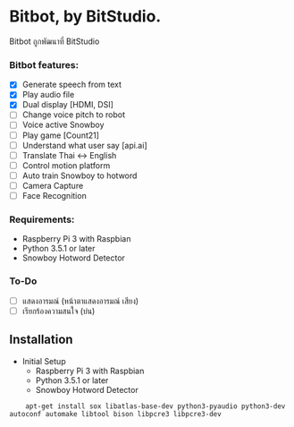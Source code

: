 # Bitbot, by BitStudio.

Bitbot ถูกพัฒนาที่ BitStudio

### Bitbot features:

* [x] Generate speech from text
* [x] Play audio file
* [x] Dual display [HDMI, DSI]
* [ ] Change voice pitch to robot
* [ ] Voice active Snowboy
* [ ] Play game [Count21]
* [ ] Understand what user say [api.ai]
* [ ] Translate Thai <-> English
* [ ] Control motion platform
* [ ] Auto train Snowboy to hotword
* [ ] Camera Capture
* [ ] Face Recognition

### Requirements:
* Raspberry Pi 3 with Raspbian
* Python 3.5.1 or later
* Snowboy Hotword Detector

### To-Do
* [ ] แสดงอารมณ์ (หน้าตาแสดงอารมณ์ เสียง)
* [ ] เรียกร้องความสนใจ (บ่น)

## Installation

* Initial Setup
    * Raspberry Pi 3 with Raspbian
    * Python 3.5.1 or later
    * Snowboy Hotword Detector

``` 
    apt-get install sox libatlas-base-dev python3-pyaudio python3-dev autoconf automake libtool bison libpcre3 libpcre3-dev 
```
